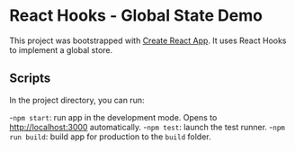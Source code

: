 # React Hooks - Global State Demo

This project was bootstrapped with [Create React App](https://github.com/facebook/create-react-app). It uses React Hooks to implement a global store.

## Scripts

In the project directory, you can run:

-`npm start`: run app in the development mode. Opens to [http://localhost:3000](http://localhost:3000) automatically.
-`npm test`: launch the test runner.
-`npm run build`: build app for production to the `build` folder.
